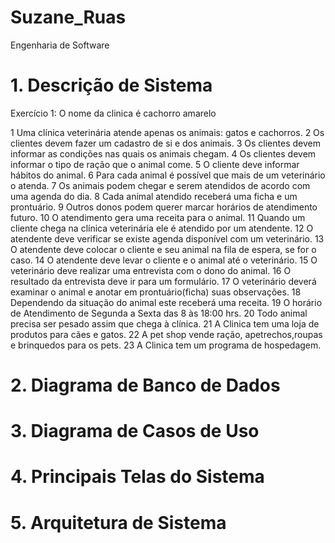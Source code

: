 # Suzane_Ruas
Engenharia de Software


# 1. Descrição de Sistema

Exercício 1:
O nome da clinica é cachorro amarelo

1 Uma clínica veterinária atende apenas os animais: gatos e cachorros. 
2 Os clientes devem fazer um cadastro de si e dos animais. 
3 Os clientes devem informar as condições nas quais os animais chegam. 
4 Os clientes devem informar o tipo de ração que o animal come. 
5 O cliente deve informar hábitos do animal. 
6 Para cada animal é possível que mais de um veterinário o atenda. 
7 Os animais podem chegar e serem atendidos de acordo com uma agenda do dia. 
8 Cada animal atendido receberá uma ficha e um prontuário. 
9 Outros donos podem querer marcar horários de atendimento futuro. 
10 O atendimento gera uma receita para o animal. 
11 Quando um cliente chega na clínica veterinária ele é atendido por um atendente. 
12 O atendente deve verificar se existe agenda disponível com um veterinário. 
13 O atendente deve colocar o cliente e seu animal na fila de espera, se for o caso. 
14 O atendente deve levar o cliente e o animal até o veterinário. 
15 O veterinário deve realizar uma entrevista com o dono do animal. 
16 O resultado da entrevista deve ir para um formulário. 
17 O veterinário deverá examinar o animal e anotar em prontuário(ficha) suas observações. 
18 Dependendo da situação do animal este receberá uma receita.
19 O horário de Atendimento de Segunda a Sexta das 8 às 18:00 hrs.
20 Todo animal precisa ser pesado assim que chega à clínica.
21 A Clinica tem uma loja de produtos para cães e gatos.
22 A pet shop vende ração, apetrechos,roupas e brinquedos para os pets.
23 A Clinica tem um programa de hospedagem.



# 2. Diagrama de Banco de Dados

# 3. Diagrama de Casos de Uso

# 4. Principais Telas do Sistema

# 5. Arquitetura de Sistema



